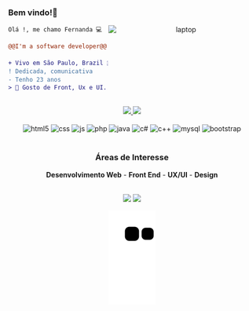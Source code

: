 ### Bem vindo!👋

<div align="center" >
<img align="right" height="auto" width="300em" alt="laptop"  src="https://img1.picmix.com/output/stamp/normal/8/6/5/6/1756568_c4174.gif" width="700" height="394" role="presentation"/>
</div>


```diff
Olá !, me chamo Fernanda 💻

@@I'm a software developer@@

+ Vivo em São Paulo, Brazil 🇧🇷.
! Dedicada, comunicativa
- Tenho 23 anos
> 📖 Gosto de Front, Ux e UI.


```




<h2 dir="auto"></h2>

<div align="center">
  <a href="https://github.com/nandacruz">
    <img height="180em"  src="https://github-readme-stats.vercel.app/api?username=nandacruz&show_icons=true&theme=radical&include_all_commits=true&count_private=true"/>
    <img height="180" src="https://github-readme-stats.vercel.app/api/top-langs/?username=nandacruz&layout=compact&langs_count=7&theme=radical"/>
  </a>
</div><br/> 

 <div align="center">
  <img align="center" alt="html5" src="https://img.shields.io/badge/HTML5-E34F26?style=for-the-badge&logo=html5&logoColor=white"/>
  <img align="center" alt="css" src="https://img.shields.io/badge/CSS3-1572B6?style=for-the-badge&logo=css3&logoColor=white"/>
  <img align="center" alt="js" src="https://img.shields.io/badge/JavaScript-F7DF1E?style=for-the-badge&logo=javascript&logoColor=black"/>
  <img align="center" alt="php" src="https://img.shields.io/badge/PHP-777BB4?style=for-the-badge&logo=php&logoColor=white"/>
  
  <img align="center" alt="java" src="https://img.shields.io/badge/Java-ED8B00?style=for-the-badge&logo=java&logoColor=white"/>
  <img align="center" alt="c#" src="https://img.shields.io/badge/C%23-239120?style=for-the-badge&logo=c-sharp&logoColor=white"/>
  <img align="center" alt="c++" src="https://img.shields.io/badge/C%2B%2B-00599C?style=for-the-badge&logo=c%2B%2B&logoColor=white"/>
  <img align="center" alt="mysql" src="https://img.shields.io/badge/MySQL-00000F?style=for-the-badge&logo=mysql&logoColor=white"/>
  <img align="center" alt="bootstrap" src="https://img.shields.io/badge/Bootstrap-563D7C?style=for-the-badge&logo=bootstrap&logoColor=white"/>
</div><br/>    




<div align="center">
  <h3>Áreas de Interesse</h3>
  <b>Desenvolvimento Web</b> - 
  <b>Front End</b> - 
  <b>UX/UI</b> - 
  <b>Design</b>
</div><br/> 

<div align="center">
  
  <a href = "mailto:fernanda.moura.cruz98@gmail.com"><img src="https://img.shields.io/badge/Gmail-D14836?style=for-the-badge&logo=gmail&logoColor=white" target="_blank"></a>
  <a href="https://www.linkedin.com/in/fernandadmc/" target="_blank"><img src="https://img.shields.io/badge/-LinkedIn-%230077B5?style=for-the-badge&logo=linkedin&logoColor=white" target="_blank"></a> 
 
  ![Snake animation](https://github.com/nandacruz/nandacruz/blob/output/github-contribution-grid-snake.svg)
</div>
 
<!--
**nandacruz/nandacruz** is a ✨ _special_ ✨ repository because its `README.md` (this file) appears on your GitHub profile.




Here are some ideas to get you started:

- 🔭 I’m currently working on ...
- 🌱 I’m currently learning ...
- 👯 I’m looking to collaborate on ...
- 🤔 I’m looking for help with ...
- 💬 Ask me about ...
- 📫 How to reach me: ...
- 😄 Pronouns: ...
- ⚡ Fun fact: ...
-->
